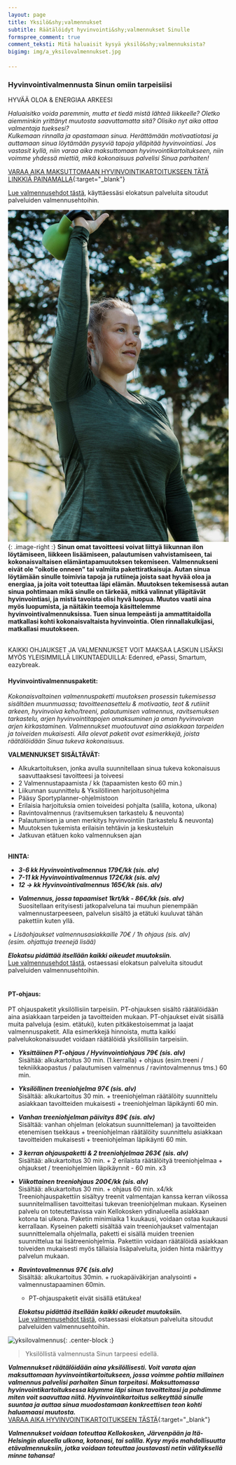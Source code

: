 ```yaml
---
layout: page
title: Yksilö&shy;valmennukset
subtitle: Räätälöidyt hyvinvointi&shy;valmennukset Sinulle
formspree_comment: true
comment_teksti: Mitä haluaisit kysyä yksilö&shy;valmennuksista?
bigimg: img/a_yksilovalmennukset.jpg

---
```

### Hyvinvointivalmennusta Sinun omiin tarpeisiisi

<p></p>
<p class="otsikkolistapalkki">HYVÄÄ OLOA & ENERGIAA ARKEESI</p>

_Haluaisitko voida paremmin, mutta et tiedä mistä lähteä liikkeelle? Oletko aiemminkin yrittänyt muutosta saavuttamatta sitä? Olisiko nyt aika ottaa valmentaja tueksesi?  
Kulkemaan rinnalla ja opastamaan sinua. Herättämään motivaatiotasi ja auttamaan sinua löytämään pysyviä tapoja ylläpitää hyvinvointiasi. Jos vastasit kyllä, niin varaa aika maksuttomaan hyvinvointikartoitukseen, niin voimme yhdessä miettiä, mikä kokonaisuus palvelisi Sinua parhaiten!_

[VARAA AIKA MAKSUTTOMAAN HYVINVOINTIKARTOITUKSEEN TÄTÄ LINKKIÄ PAINAMALLA](https://forms.gle/e7aHDGhY2PMwYN3q8){:target="_blank"} 

[Lue valmennusehdot tästä](/valmennusehdot), käyttäessäsi elokatsun palveluita sitoudut palveluiden valmennusehtoihin.

![Yksilövalmennus](/img/yksilo_ohjaus.jpg "Yksilövalmennus"){: .image-right :}
**Sinun omat tavoitteesi voivat liittyä liikunnan ilon löytämiseen, liikkeen lisäämiseen, palautumisen vahvistamiseen, tai kokonaisvaltaisen elämäntapamuutoksen tekemiseen. Valmennukseni eivät ole "oikotie onneen" tai valmiita pakettiratkaisuja. Autan sinua löytämään sinulle toimivia tapoja ja rutiineja joista saat hyvää oloa ja energiaa, ja joita voit toteuttaa läpi elämän. Muutoksen tekemisessä autan sinua pohtimaan mikä sinulle on tärkeää, mitkä valinnat ylläpitävät hyvinvointiasi, ja mistä tavoista olisi hyvä luopua. Muutos vaatii aina myös luopumista, ja näitäkin teemoja käsittelemme hyvinvointivalmennuksissa. Tuen sinua lempeästi ja ammattitaidolla matkallasi kohti kokonaisvaltaista hyvinvointia. Olen rinnallakulkijasi, matkallasi muutokseen.**

<br/>
KAIKKI OHJAUKSET JA VALMENNUKSET VOIT MAKSAA LASKUN LISÄKSI MYÖS YLEISIMMILLÄ LIIKUNTAEDUILLA: Edenred, ePassi, Smartum, eazybreak.


 
#### Hyvinvointivalmennuspaketit:

_Kokonaisvaltainen valmennuspaketti muutoksen prosessin tukemisessa sisältäen muunmuassa; tavoitteenasettelu & motivaatio, teot &
rutiinit arkeen, hyvinvoiva keho/treeni, palautumisen valmennus, ravitsemuksen tarkastelu, arjen hyvinvointitapojen
omaksuminen ja oman hyvinvoivan arjen kirkastaminen. Valmennukset muotoutuvat aina asiakkaan tarpeiden ja toiveiden mukaisesti. Alla olevat paketit ovat esimerkkejä, joista räätälöidään Sinua tukeva kokonaisuus._

 **VALMENNUKSET SISÄLTÄVÄT:**

* Alkukartoituksen, jonka avulla suunnitellaan sinua tukeva kokonaisuus saavuttaaksesi tavoitteesi ja toiveesi
* 2 Valmennustapaamista / kk (tapaamisten kesto 60 min.)
* Liikunnan suunnittelu & Yksilöllinen harjoitusohjelma
* Pääsy Sportyplanner-ohjelmistoon
* Erilaisia harjoituksia omien toiveidesi pohjalta (salilla, kotona, ulkona)
* Ravintovalmennus (ravitsemuksen tarkastelu & neuvonta)
* Palautumisen ja unen merkitys hyvinvointiin (tarkastelu & neuvonta)
* Muutoksen tukemista erilaisin tehtävin ja keskusteluin
* Jatkuvan etätuen koko valmennuksen ajan
  <br/><br/>  
  
**HINTA:**
* **_3-6 kk Hyvinvointivalmennus 179€/kk (sis. alv)_**
* **_7-11 kk Hyvinvointivalmennus 172€/kk (sis. alv)_**
* **_12 -> kk Hyvinvointivalmennus 165€/kk (sis. alv)_**

<!-- -->
* **_Valmennus, jossa tapaamiset 1krt/kk - 86€/kk (sis. alv)_**  
 Suositellaan erityisesti jatkopalveluna tai muuhun pienempään valmennustarpeeseen, palvelun sisältö ja etätuki kuuluvat tähän pakettiin kuten yllä.

 
\+  _Lisäohjaukset valmennusasiakkaille 70€ / 1h ohjaus (sis. alv)  
(esim. ohjattuja treenejä lisää)_

**_Elokatsu pidättää itsellään kaikki oikeudet muutoksiin._**  
[Lue valmennusehdot tästä](/valmennusehdot), ostaessasi elokatsun palveluita sitoudut palveluiden valmennusehtoihin.
<br/><br/>
#### PT-ohjaus:
 PT ohjauspaketit yksilöllisiin tarpeisiin. PT-ohjauksen sisältö räätälöidään aina asiakkaan tarpeiden ja tavoitteiden mukaan. PT-ohjaukset eivät sisällä muita palveluja (esim. etätuki), kuten pitkäkestoisemmat ja laajat valmennuspaketit. Alla esimerkkejä hinnoista, mutta kaikki palvelukokonaisuudet voidaan räätälöidä yksilöllisiin tarpeisiin.  

* **_Yksittäinen PT-ohjaus / Hyvinvointiohjaus 79€ (sis. alv)_**  
  Sisältää: alkukartoitus 30 min. (1.kerralla) + ohjaus (esim.treeni / tekniikkaopastus / palautumisen valmennus / ravintovalmennus tms.) 60 min.

* **_Yksilöllinen treeniohjelma 97€ (sis. alv)_**  
  Sisältää: alkukartoitus 30 min. + treeniohjelman räätälöity suunnittelu asiakkaan tavoitteiden mukaisesti + treeniohjelman läpikäynti 60 min.   

* **_Vanhan treeniohjelman päivitys 89€ (sis. alv)_**  
  Sisältää: vanhan ohjelman (elokatsun suunnitteleman) ja tavoitteiden etenemisen tsekkaus + treeniohjelman räätälöity suunnittelu asiakkaan tavoitteiden mukaisesti + treeniohjelman läpikäynti 60 min.    

* **_3 kerran ohjauspaketti & 2 treeniohjelmaa 263€ (sis. alv)_**  
  Sisältää: alkukartoitus 30 min. + 2 erilaista räätälöityä treeniohjelmaa + ohjaukset / treeniohjelmien läpikäynnit - 60 min. x3   

* **_Viikottainen treeniohjaus 200€/kk (sis. alv)_**   
  Sisältää: alkukartoitus 30 min. + ohjaus 60 min. x4/kk
  Treeniohjauspakettiin sisältyy treenit valmentajan kanssa kerran viikossa suunnitelmallisen tavoitteitasi tukevan treeniohjelman mukaan. Kyseinen palvelu on toteutettavissa vain Kellokosken ydinalueella asiakkaan kotona tai ulkona. Paketin minimiaika 1 kuukausi, voidaan ostaa kuukausi kerrallaan. Kyseinen paketti sisältää vain treeniohjaukset valmentajan suunnittelemalla ohjelmalla, paketti ei sisällä muiden treenien suunnittelua tai lisätreeniohjelmia. Pakettiin voidaan räätälöidä asiakkaan toiveiden mukaisesti myös tällaisia lisäpalveluita, joiden hinta määrittyy palvelun mukaan.  

* **_Ravintovalmennus 97€ (sis.alv)_**  
  Sisältää: alkukartoitus 30min. + ruokapäiväkirjan analysointi + valmennustapaaminen 60min.  

  + PT-ohjauspaketit eivät sisällä etätukea!

  **_Elokatsu pidättää itsellään kaikki oikeudet muutoksiin._**  
[Lue valmennusehdot tästä](/valmennusehdot), ostaessasi elokatsun palveluita sitoudut palveluiden valmennusehtoihin.

![yksilovalmennus](/img/yksilovalmennus_1.jpg "Yksilövalmennus"){: .center-block :}

> Yksilöllistä valmennusta Sinun tarpeesi edellä.

**_Valmennukset räätälöidään aina yksilöllisesti.  Voit varata ajan maksuttomaan hyvinvointikartoitukseen, jossa voimme pohtia millainen valmennus palvelisi parhaiten Sinun tarpeitasi. Maksuttomassa hyvinvointikartoituksessa käymme läpi sinun tavoitteitasi ja pohdimme miten voit saavuttaa niitä. Hyvinvointikartoitus selkeyttää sinulle suuntaa ja auttaa sinua muodostamaan konkreettisen teon kohti haluamaasi muutosta._**  
[VARAA AIKA HYVINVOINTIKARTOITUKSEEN TÄSTÄ](https://forms.gle/e7aHDGhY2PMwYN3q8){:target="_blank"} 

**_Valmennukset voidaan toteuttaa Kellokosken, Järvenpään ja Itä-Helsingin alueella ulkona, kotonasi, tai salilla. Kysy myös mahdollisuutta etävalmennuksiin, jotka voidaan toteuttaa joustavasti netin välityksellä minne tahansa!_**
